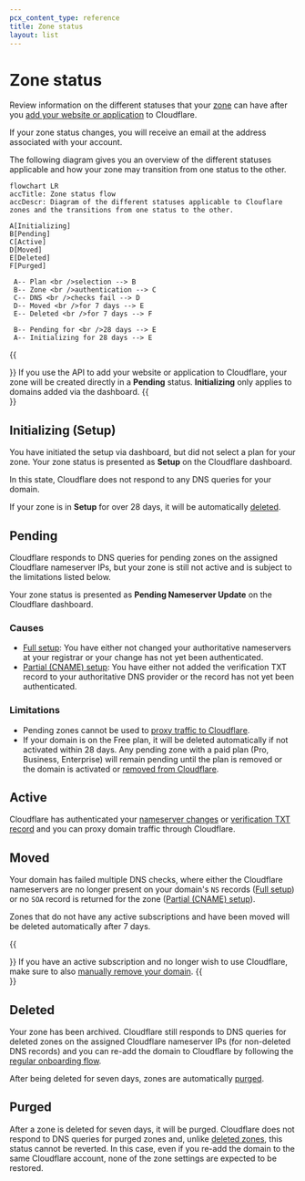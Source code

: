 ```yaml
---
pcx_content_type: reference
title: Zone status
layout: list
---
```


# Zone status

Review information on the different statuses that your [zone](/dns/concepts/#zone) can have after you [add your website or application](/fundamentals/setup/account-setup/add-site/) to Cloudflare.

If your zone status changes, you will receive an email at the address associated with your account.

The following diagram gives you an overview of the different statuses applicable and how your zone may transition from one status to the other.

```mermaid
flowchart LR
accTitle: Zone status flow
accDescr: Diagram of the different statuses applicable to Clouflare zones and the transitions from one status to the other.

A[Initializing]
B[Pending]
C[Active]
D[Moved]
E[Deleted]
F[Purged]

 A-- Plan <br />selection --> B
 B-- Zone <br />authentication --> C
 C-- DNS <br />checks fail --> D
 D-- Moved <br />for 7 days --> E
 E-- Deleted <br />for 7 days --> F

 B-- Pending for <br />28 days --> E
 A-- Initializing for 28 days --> E
```

{{<Aside type="note">}}
If you use the API to add your website or application to Cloudflare, your zone will be created directly in a **Pending** status. **Initializing** only applies to domains added via the dashboard.
{{</Aside>}}

## Initializing (Setup)

You have initiated the setup via dashboard, but did not select a plan for your zone. Your zone status is presented as **Setup** on the Cloudflare dashboard.

In this state, Cloudflare does not respond to any DNS queries for your domain.

If your zone is in **Setup** for over 28 days, it will be automatically [deleted](#deleted).

## Pending

Cloudflare responds to DNS queries for pending zones on the assigned Cloudflare nameserver IPs, but your zone is still not active and is subject to the limitations listed below.

Your zone status is presented as **Pending Nameserver Update** on the Cloudflare dashboard.

### Causes

- [Full setup](/dns/zone-setups/full-setup/): You have either not changed your authoritative nameservers at your registrar or your change has not yet been authenticated.
- [Partial (CNAME) setup](/dns/zone-setups/partial-setup/): You have either not added the verification TXT record to your authoritative DNS provider or the record has not yet been authenticated.

### Limitations

- Pending zones cannot be used to [proxy traffic to Cloudflare](/dns/manage-dns-records/reference/proxied-dns-records/#pending-domains).
- If your domain is on the Free plan, it will be deleted automatically if not activated within 28 days. Any pending zone with a paid plan (Pro, Business, Enterprise) will remain pending until the plan is removed or the domain is activated or [removed from Cloudflare](/fundamentals/setup/manage-domains/remove-domain/).

## Active

Cloudflare has authenticated your [nameserver changes](/dns/zone-setups/full-setup/setup/#update-your-nameservers) or [verification TXT record](/dns/zone-setups/partial-setup/setup/#verify-ownership-for-your-domain) and you can proxy domain traffic through Cloudflare.

## Moved

Your domain has failed multiple DNS checks, where either the Cloudflare nameservers are no longer present on your domain's `NS` records ([Full setup](/dns/zone-setups/full-setup/)) or no `SOA` record is returned for the zone ([Partial (CNAME) setup](/dns/zone-setups/partial-setup/)).

Zones that do not have any active subscriptions and have been moved will be deleted automatically after 7 days.

{{<Aside type="warning">}}
If you have an active subscription and no longer wish to use Cloudflare, make sure to also [manually remove your domain](/fundamentals/setup/manage-domains/remove-domain/).
{{</Aside>}}

## Deleted

Your zone has been archived. Cloudflare still responds to DNS queries for deleted zones on the assigned Cloudflare nameserver IPs (for non-deleted DNS records) and you can re-add the domain to Cloudflare by following the [regular onboarding flow](/fundamentals/setup/account-setup/add-site/).

After being deleted for seven days, zones are automatically [purged](#purged).

## Purged

After a zone is deleted for seven days, it will be purged. Cloudflare does not respond to DNS queries for purged zones and, unlike [deleted zones](#deleted), this status cannot be reverted. In this case, even if you re-add the domain to the same Cloudflare account, none of the zone settings are expected to be restored.
